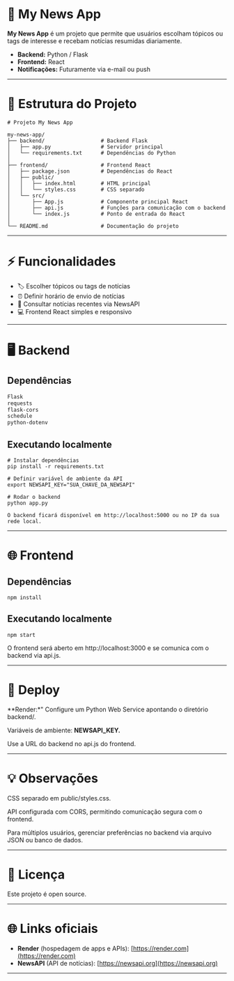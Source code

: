 # 📰 My News App

**My News App** é um projeto que permite que usuários escolham tópicos ou tags de interesse e recebam notícias resumidas diariamente.  

- **Backend:** Python / Flask  
- **Frontend:** React  
- **Notificações:** Futuramente via e-mail ou push  

---

# 📁 Estrutura do Projeto
```
# Projeto My News App

my-news-app/
├── backend/                  # Backend Flask
│   ├── app.py                # Servidor principal
│   └── requirements.txt      # Dependências do Python
│
├── frontend/                 # Frontend React
│   ├── package.json          # Dependências do React
│   ├── public/
│   │   ├── index.html        # HTML principal
│   │   └── styles.css        # CSS separado
│   └── src/
│       ├── App.js            # Componente principal React
│       ├── api.js            # Funções para comunicação com o backend
│       └── index.js          # Ponto de entrada do React
│
└── README.md                 # Documentação do projeto
```
---

# ⚡ Funcionalidades

- 🏷️ Escolher tópicos ou tags de notícias  
- ⏰ Definir horário de envio de notícias  
- 📰 Consultar notícias recentes via NewsAPI  
- 💻 Frontend React simples e responsivo  

---

# 🖥️ Backend

## Dependências

```txt
Flask
requests
flask-cors
schedule
python-dotenv
```
## Executando localmente
```
# Instalar dependências
pip install -r requirements.txt

# Definir variável de ambiente da API
export NEWSAPI_KEY="SUA_CHAVE_DA_NEWSAPI"

# Rodar o backend
python app.py

O backend ficará disponível em http://localhost:5000 ou no IP da sua rede local.
```

---

# 🌐 Frontend

## Dependências
```
npm install
```
## Executando localmente
```
npm start
```
O frontend será aberto em http://localhost:3000 e se comunica com o backend via api.js.


---

# 🚀 Deploy

**Render:*" Configure um Python Web Service apontando o diretório backend/.

Variáveis de ambiente: **NEWSAPI_KEY.**

Use a URL do backend no api.js do frontend.



---

# 💡 Observações

CSS separado em public/styles.css.

API configurada com CORS, permitindo comunicação segura com o frontend.

Para múltiplos usuários, gerenciar preferências no backend via arquivo JSON ou banco de dados.



---

# 📄 Licença

Este projeto é open source.

---

# 🌐 Links oficiais

- **Render** (hospedagem de apps e APIs): [https://render.com](https://render.com)  
- **NewsAPI** (API de notícias): [https://newsapi.org](https://newsapi.org)


---
